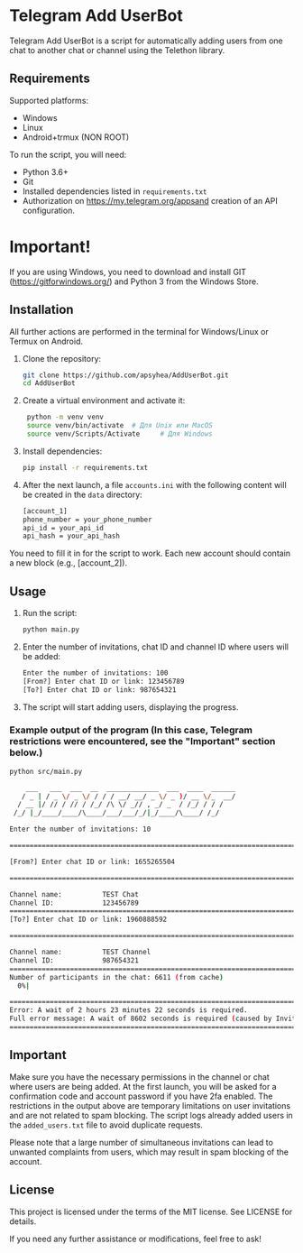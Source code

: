 # Telegram Add UserBot

Telegram Add UserBot is a script for automatically adding users from one chat to another chat or channel using the Telethon library.

## Requirements

Supported platforms:
- Windows
- Linux
- Android+trmux (NON ROOT)

To run the script, you will need:

- Python 3.6+
- Git
- Installed dependencies listed in `requirements.txt`
- Authorization on https://my.telegram.org/appsand creation of an API configuration.

# Important!
If you are using Windows, you need to download and install GIT (https://gitforwindows.org/) and Python 3 from the Windows Store.

## Installation

All further actions are performed in the terminal for Windows/Linux or Termux on Android.

1. Clone the repository:

   ```sh
   git clone https://github.com/apsyhea/AddUserBot.git
   cd AddUserBot
2. Create a virtual environment and activate it:
   ```sh
    python -m venv venv
    source venv/bin/activate  # Для Unix или MacOS
    source venv/Scripts/Activate     # Для Windows

3. Install dependencies:
   ```sh
   pip install -r requirements.txt
   ```

4. After the next launch, a file `accounts.ini` with the following content will be created in the `data` directory:
   ```sh
   [account_1]
   phone_number = your_phone_number
   api_id = your_api_id
   api_hash = your_api_hash
   ```
You need to fill it in for the script to work. Each new account should contain a new block (e.g., [account_2]).

## Usage
1. Run the script:
   ```sh
   python main.py
   ```
2. Enter the number of invitations, chat ID and channel ID where users will be added:
   ```sh
   Enter the number of invitations: 100
   [From?] Enter chat ID or link: 123456789
   [To?] Enter chat ID or link: 987654321
   ```
3. The script will start adding users, displaying the progress.
### Example output of the program (In this case, Telegram restrictions were encountered, see the "Important" section below.)
   ```sh
   python src/main.py
   
       ___   ___  ___  __  _____________  ___  ____  ______
      / _ | / _ \/ _ \/ / / / __/ __/ _ \/ _ )/ __ \/_  __/
     / __ |/ // / // / /_/ /\ \/ _// , _/ _  / /_/ / / /
    /_/ |_/____/____/\____/___/___/_/|_/____/\____/ /_/
   
   Enter the number of invitations: 10
   
   ===========================================================================
   
   [From?] Enter chat ID or link: 1655265504
   
   ===========================================================================
   
   Channel name:          TEST Chat
   Channel ID:            123456789
   ===========================================================================
   [To?] Enter chat ID or link: 1960888592
   
   ===========================================================================
   
   Channel name:          TEST Channel
   Channel ID:            987654321
   ===========================================================================
   Number of participants in the chat: 6611 (from cache)
     0%|                                                                                                                                                | 2/6611 [00:04<3:50:28,  2.09s/it]
   
   ===========================================================================
   Error: A wait of 2 hours 23 minutes 22 seconds is required.
   Full error message: A wait of 8602 seconds is required (caused by InviteToChannelRequest)
   ===========================================================================

   ```

## Important
Make sure you have the necessary permissions in the channel or chat where users are being added. At the first launch, you will be asked for a confirmation code and account password if you have 2fa enabled. The restrictions in the output above are temporary limitations on user invitations and are not related to spam blocking. The script logs already added users in the `added_users.txt` file to avoid duplicate requests.

Please note that a large number of simultaneous invitations can lead to unwanted complaints from users, which may result in spam blocking of the account.

## License
This project is licensed under the terms of the MIT license. See LICENSE for details.

If you need any further assistance or modifications, feel free to ask!

